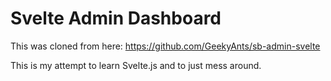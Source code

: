 # Svelte Admin Dashboard

This was cloned from here: https://github.com/GeekyAnts/sb-admin-svelte

This is my attempt to learn Svelte.js and to just mess around.

